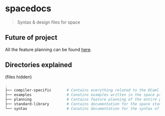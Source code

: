 # spacedocs
> Syntax &amp; design files for space

## Future of project
All the feature planning can be found [here](planning/FEATURE_PIPELINE.md).

## Directories explained
(files hidden)
```sh
.
├── compiler-specific       # Contains everything related to the OCaml Compiler & OCaml
├── examples                # Conatins examples written in the space programming language
├── planning                # Contains feature planning of the entire project
├── standard-library        # Contains documentation for the space standard library
└── syntax                  # Conatins documentation for the syntax of the space programming language
```
